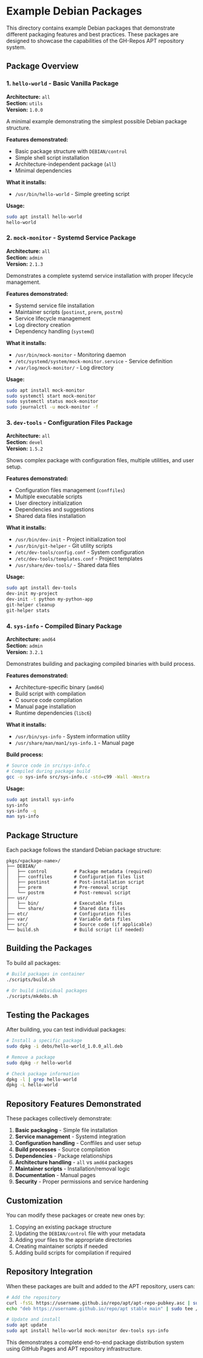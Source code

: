 # Example Debian Packages

This directory contains example Debian packages that demonstrate different packaging features and best practices. These packages are designed to showcase the capabilities of the GH-Repos APT repository system.

## Package Overview

### 1. `hello-world` - Basic Vanilla Package
**Architecture:** `all`  
**Section:** `utils`  
**Version:** `1.0.0`

A minimal example demonstrating the simplest possible Debian package structure.

**Features demonstrated:**
- Basic package structure with `DEBIAN/control`
- Simple shell script installation
- Architecture-independent package (`all`)
- Minimal dependencies

**What it installs:**
- `/usr/bin/hello-world` - Simple greeting script

**Usage:**
```bash
sudo apt install hello-world
hello-world
```

### 2. `mock-monitor` - Systemd Service Package
**Architecture:** `all`  
**Section:** `admin`  
**Version:** `2.1.3`

Demonstrates a complete systemd service installation with proper lifecycle management.

**Features demonstrated:**
- Systemd service file installation
- Maintainer scripts (`postinst`, `prerm`, `postrm`)
- Service lifecycle management
- Log directory creation
- Dependency handling (`systemd`)

**What it installs:**
- `/usr/bin/mock-monitor` - Monitoring daemon
- `/etc/systemd/system/mock-monitor.service` - Service definition
- `/var/log/mock-monitor/` - Log directory

**Usage:**
```bash
sudo apt install mock-monitor
sudo systemctl start mock-monitor
sudo systemctl status mock-monitor
sudo journalctl -u mock-monitor -f
```

### 3. `dev-tools` - Configuration Files Package
**Architecture:** `all`  
**Section:** `devel`  
**Version:** `1.5.2`

Shows complex package with configuration files, multiple utilities, and user setup.

**Features demonstrated:**
- Configuration files management (`conffiles`)
- Multiple executable scripts
- User directory initialization
- Dependencies and suggestions
- Shared data files installation

**What it installs:**
- `/usr/bin/dev-init` - Project initialization tool
- `/usr/bin/git-helper` - Git utility scripts
- `/etc/dev-tools/config.conf` - System configuration
- `/etc/dev-tools/templates.conf` - Project templates
- `/usr/share/dev-tools/` - Shared data files

**Usage:**
```bash
sudo apt install dev-tools
dev-init my-project
dev-init -t python my-python-app
git-helper cleanup
git-helper stats
```

### 4. `sys-info` - Compiled Binary Package
**Architecture:** `amd64`  
**Section:** `admin`  
**Version:** `3.2.1`

Demonstrates building and packaging compiled binaries with build process.

**Features demonstrated:**
- Architecture-specific binary (`amd64`)
- Build script with compilation
- C source code compilation
- Manual page installation
- Runtime dependencies (`libc6`)

**What it installs:**
- `/usr/bin/sys-info` - System information utility
- `/usr/share/man/man1/sys-info.1` - Manual page

**Build process:**
```bash
# Source code in src/sys-info.c
# Compiled during package build
gcc -o sys-info src/sys-info.c -std=c99 -Wall -Wextra
```

**Usage:**
```bash
sudo apt install sys-info
sys-info
sys-info -q
man sys-info
```

## Package Structure

Each package follows the standard Debian package structure:

```
pkgs/<package-name>/
├── DEBIAN/
│   ├── control          # Package metadata (required)
│   ├── conffiles        # Configuration files list
│   ├── postinst         # Post-installation script
│   ├── prerm            # Pre-removal script
│   └── postrm           # Post-removal script
├── usr/
│   ├── bin/             # Executable files
│   └── share/           # Shared data files
├── etc/                 # Configuration files
├── var/                 # Variable data files
├── src/                 # Source code (if applicable)
└── build.sh             # Build script (if needed)
```

## Building the Packages

To build all packages:

```bash
# Build packages in container
./scripts/build.sh

# Or build individual packages
./scripts/mkdebs.sh
```

## Testing the Packages

After building, you can test individual packages:

```bash
# Install a specific package
sudo dpkg -i debs/hello-world_1.0.0_all.deb

# Remove a package
sudo dpkg -r hello-world

# Check package information
dpkg -l | grep hello-world
dpkg -L hello-world
```

## Repository Features Demonstrated

These packages collectively demonstrate:

1. **Basic packaging** - Simple file installation
2. **Service management** - Systemd integration
3. **Configuration handling** - Conffiles and user setup
4. **Build processes** - Source compilation
5. **Dependencies** - Package relationships
6. **Architecture handling** - `all` vs `amd64` packages
7. **Maintainer scripts** - Installation/removal logic
8. **Documentation** - Manual pages
9. **Security** - Proper permissions and service hardening

## Customization

You can modify these packages or create new ones by:

1. Copying an existing package structure
2. Updating the `DEBIAN/control` file with your metadata
3. Adding your files to the appropriate directories
4. Creating maintainer scripts if needed
5. Adding build scripts for compilation if required

## Repository Integration

When these packages are built and added to the APT repository, users can:

```bash
# Add the repository
curl -fsSL https://username.github.io/repo/apt/apt-repo-pubkey.asc | sudo apt-key add -
echo "deb https://username.github.io/repo/apt stable main" | sudo tee /etc/apt/sources.list.d/gh-repos.list

# Update and install
sudo apt update
sudo apt install hello-world mock-monitor dev-tools sys-info
```

This demonstrates a complete end-to-end package distribution system using GitHub Pages and APT repository infrastructure.
